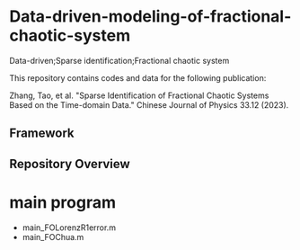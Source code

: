 # Data-driven-modeling-of-fractional-chaotic-system
Data-driven;Sparse identification;Fractional chaotic system

This repository contains codes and data for the following publication:

Zhang, Tao, et al. "Sparse Identification of Fractional Chaotic Systems Based on the Time-domain Data." Chinese Journal of Physics 33.12 (2023).


## Framework

## Repository Overview
   # main program
   * main_FOLorenzR1error.m
   * main_FOChua.m

